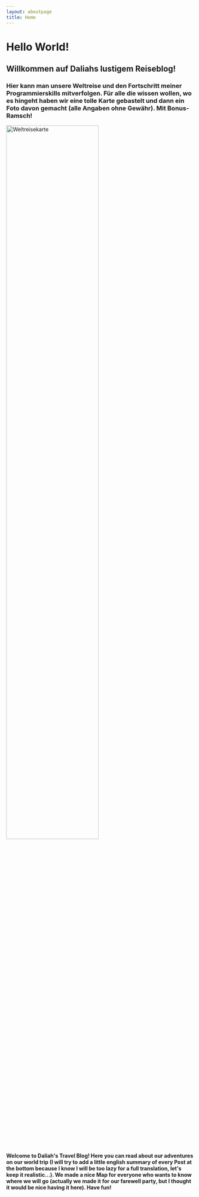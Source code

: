 ```yaml
---
layout: aboutpage
title: Home
---
```


# Hello World!
## Willkommen auf Daliahs lustigem Reiseblog!

### Hier kann man unsere Weltreise und den Fortschritt meiner Programmierskills mitverfolgen. Für alle die wissen wollen, wo es hingeht haben wir eine tolle Karte gebastelt und dann ein Foto davon gemacht (alle Angaben ohne Gewähr). Mit Bonus-Ramsch!

<img src="/assets/img/Karte.JPG" alt="Weltreisekarte" width="70%">

#### Welcome to Daliah's Travel Blog! Here you can read about our adventures on our world trip (I will try to add a little english summary of every Post at the bottom because I know I will be too lazy for a full translation, let's keep it realistic...). We made a nice Map for everyone who wants to know where we will go (actually we made it for our farewell party, but I thought it would be nice having it here). Have fun!


